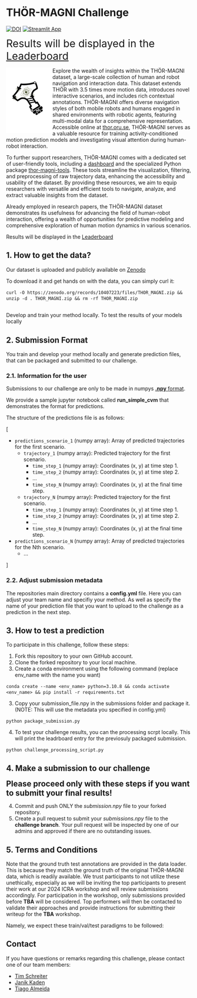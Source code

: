 # THÖR-MAGNI Challenge 
[![DOI](https://zenodo.org/badge/DOI/10.5281/zenodo.10407222.svg)](https://zenodo.org/doi/10.5281/zenodo.10407222)
[![Streamlit App](https://static.streamlit.io/badges/streamlit_badge_black_white.svg)](https://magni-dash.streamlit.app)

<span style="font-size:2em;">Results will be displayed in the [Leaderboard](https://schrtim.github.io/lhmp-thor-magni-challenge/leaderboard/leaderboard.html)</span>

<img src="assets/Logo.svg" align="left" width=25% height=25%>

Explore the wealth of insights within the THÖR-MAGNI dataset, a large-scale collection of human and robot navigation and interaction data. This dataset extends THÖR with 3.5 times more motion data, introduces novel interactive scenarios, and includes rich contextual annotations. THÖR-MAGNI offers diverse navigation styles of both mobile robots and humans engaged in shared environments with robotic agents, featuring multi-modal data for a comprehensive representation. Accessible online at [thor.oru.se](http://thor.oru.se/), THÖR-MAGNI serves as a valuable resource for training activity-conditioned motion prediction models and investigating visual attention during human-robot interaction.

To further support researchers, THÖR-MAGNI comes with a dedicated set of user-friendly tools, including a [dashboard](https://magni-dash.streamlit.app) and the specialized Python package [thor-magni-tools](https://github.com/tmralmeida/thor-magni-tools). These tools streamline the visualization, filtering, and preprocessing of raw trajectory data, enhancing the accessibility and usability of the dataset. By providing these resources, we aim to equip researchers with versatile and efficient tools to navigate, analyze, and extract valuable insights from the dataset.

Already employed in research papers, the THÖR-MAGNI dataset demonstrates its usefulness for advancing the field of human-robot interaction, offering a wealth of opportunities for predictive modeling and comprehensive exploration of human motion dynamics in various scenarios.

Results will be displayed in the [Leaderboard](https://schrtim.github.io/lhmp-thor-magni-challenge/leaderboard/leaderboard.html)

## 1. How to get the data?

Our dataset is uploaded and publicly available on [Zenodo](https://zenodo.org/doi/10.5281/zenodo.10407222)

To download it and get hands on with the data, you can simply curl it:
```
curl -O https://zenodo.org/records/10407223/files/THOR_MAGNI.zip && unzip -d . THOR_MAGNI.zip && rm -rf THOR_MAGNI.zip
```
##

Develop and train your method locally.
To test the results of your models locally

## 2. Submission Format

You train and develop your method locally and generate prediction files, that can be packaged and submitted to our challenge.

### 2.1. Information for the user

Submissions to our challenge are only to be made in numpys [**.npy** format](https://numpy.org/devdocs/reference/generated/numpy.lib.format.html).

We provide a sample jupyter notebook called **run_simple_cvm** that demonstrates the format for predictions.

The structure of the predictions file is as follows:

[
- `predictions_scenario_1` (numpy array): Array of predicted trajectories for the first scenario.
  - `trajectory_1` (numpy array): Predicted trajectory for the first scenario.
    - `time_step_1` (numpy array): Coordinates (x, y) at time step 1.
    - `time_step_2` (numpy array): Coordinates (x, y) at time step 2.
    - ...
    - `time_step_N` (numpy array): Coordinates (x, y) at the final time step.
  - `trajectory_N` (numpy array): Predicted trajectory for the first scenario.
    - `time_step_1` (numpy array): Coordinates (x, y) at time step 1.
    - `time_step_2` (numpy array): Coordinates (x, y) at time step 2.
    - ...
    - `time_step_N` (numpy array): Coordinates (x, y) at the final time step.
- `predictions_scenario_N` (numpy array): Array of predicted trajectories for the Nth scenario.
  - ...

]

### 2.2. Adjust submission metadata

The repositories main directory contains a **config.yml** file.
Here you can adjust your team name and specifiy your method.
As well as specify the name of your prediction file that you want to upload to the challenge as a prediction in the next step.

## 3. How to test a prediction

To participate in this challenge, follow these steps:

1. Fork this repository to your own GitHub account.
2. Clone the forked repository to your local machine.
3. Create a conda environment using the following command (replace env_name with the name you want)
```
conda create --name <env_name> python=3.10.8 && conda activate <env_name> && pip install -r requirements.txt
```

3. Copy your submission_file.npy in the submissions folder and package it. 
(NOTE: This will use the metadata you specified in config.yml)

```
python package_submission.py
```

4. To test your challenge results, you can the processing scrpt locally. This will print the leadrboard entry for the previosuly packaged submission.
```
python challenge_processing_script.py
```
## 4. Make a submission to our challenge 

<span style="font-size:1.5em;">**Please proceed only with these steps if you want to submitt your final results!**</span>


4. Commit and push ONLY the *submission.npy* file to your forked repository.
5. Create a pull request to submit your *submissions.npy* file to the **challenge branch**. Your pull request will be inspected by one of our admins and approved if there are no outstanding issues.

## 5. Terms and Conditions

Note that the ground truth test annotations are provided in the data loader. This is because they match the ground truth of the original THÖR-MAGNI data, which is readily available. We trust participants to not utilize these unethically, especially as we will be inviting the top participants to present their work at our 2024 ICRA workshop and will review submissions accordingly. For participation in the workshop, only submissions provided before **TBA** will be considered. Top performers will then be contacted to validate their approaches and provide instructions for submitting their writeup for the **TBA** workshop.

Namely, we expect these train/val/test paradigms to be followed:

## Contact

If you have questions or remarks regarding this challenge, please contact one of our team members:
- [Tim Schreiter](http://github.com/schrtim)
- [Janik Kaden](http://github.com/janikkaden)
- [Tiago Almeida](http://github.com/tmralmeida)